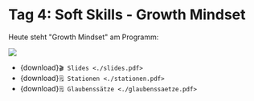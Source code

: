 # Tag 4: Soft Skills - Growth Mindset

Heute steht "Growth Mindset" am Programm:

<img src="growth_mindset.jpg">

* {download}`🎬 Slides <./slides.pdf>`
* {download}`🗒️ Stationen <./stationen.pdf>`
* {download}`🗒️ Glaubenssätze <./glaubenssaetze.pdf>`
